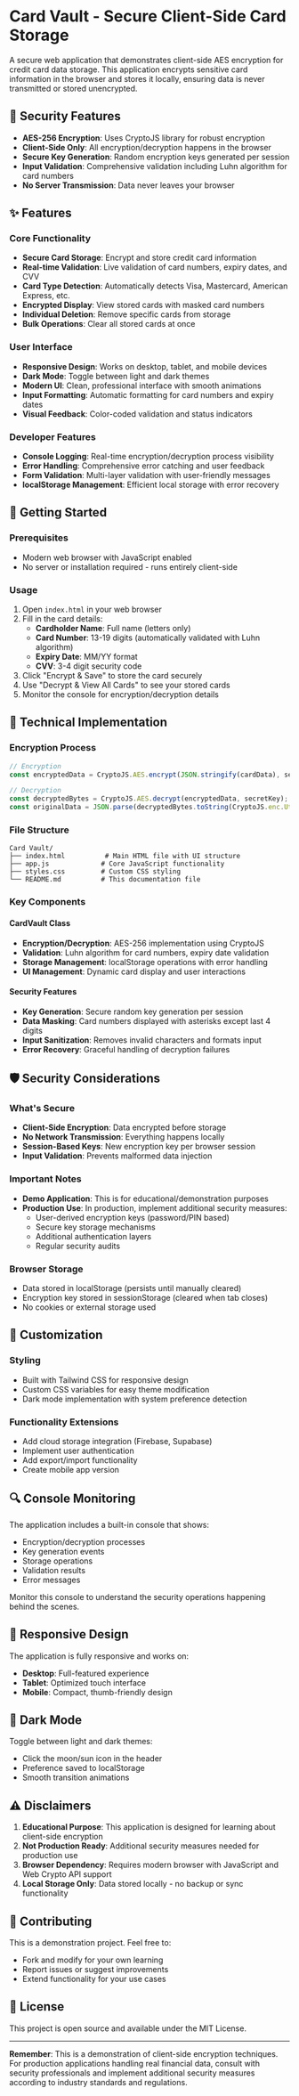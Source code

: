 # Card Vault - Secure Client-Side Card Storage

A secure web application that demonstrates client-side AES encryption for credit card data storage. This application encrypts sensitive card information in the browser and stores it locally, ensuring data is never transmitted or stored unencrypted.

## 🔐 Security Features

- **AES-256 Encryption**: Uses CryptoJS library for robust encryption
- **Client-Side Only**: All encryption/decryption happens in the browser
- **Secure Key Generation**: Random encryption keys generated per session
- **Input Validation**: Comprehensive validation including Luhn algorithm for card numbers
- **No Server Transmission**: Data never leaves your browser

## ✨ Features

### Core Functionality
- **Secure Card Storage**: Encrypt and store credit card information
- **Real-time Validation**: Live validation of card numbers, expiry dates, and CVV
- **Card Type Detection**: Automatically detects Visa, Mastercard, American Express, etc.
- **Encrypted Display**: View stored cards with masked card numbers
- **Individual Deletion**: Remove specific cards from storage
- **Bulk Operations**: Clear all stored cards at once

### User Interface
- **Responsive Design**: Works on desktop, tablet, and mobile devices
- **Dark Mode**: Toggle between light and dark themes
- **Modern UI**: Clean, professional interface with smooth animations
- **Input Formatting**: Automatic formatting for card numbers and expiry dates
- **Visual Feedback**: Color-coded validation and status indicators

### Developer Features
- **Console Logging**: Real-time encryption/decryption process visibility
- **Error Handling**: Comprehensive error catching and user feedback
- **Form Validation**: Multi-layer validation with user-friendly messages
- **localStorage Management**: Efficient local storage with error recovery

## 🚀 Getting Started

### Prerequisites
- Modern web browser with JavaScript enabled
- No server or installation required - runs entirely client-side

### Usage
1. Open `index.html` in your web browser
2. Fill in the card details:
   - **Cardholder Name**: Full name (letters only)
   - **Card Number**: 13-19 digits (automatically validated with Luhn algorithm)
   - **Expiry Date**: MM/YY format
   - **CVV**: 3-4 digit security code
3. Click "Encrypt & Save" to store the card securely
4. Use "Decrypt & View All Cards" to see your stored cards
5. Monitor the console for encryption/decryption details

## 🔧 Technical Implementation

### Encryption Process
```javascript
// Encryption
const encryptedData = CryptoJS.AES.encrypt(JSON.stringify(cardData), secretKey).toString();

// Decryption
const decryptedBytes = CryptoJS.AES.decrypt(encryptedData, secretKey);
const originalData = JSON.parse(decryptedBytes.toString(CryptoJS.enc.Utf8));
```

### File Structure
```
Card Vault/
├── index.html          # Main HTML file with UI structure
├── app.js             # Core JavaScript functionality
├── styles.css         # Custom CSS styling
└── README.md          # This documentation file
```

### Key Components

#### CardVault Class
- **Encryption/Decryption**: AES-256 implementation using CryptoJS
- **Validation**: Luhn algorithm for card numbers, expiry date validation
- **Storage Management**: localStorage operations with error handling
- **UI Management**: Dynamic card display and user interactions

#### Security Features
- **Key Generation**: Secure random key generation per session
- **Data Masking**: Card numbers displayed with asterisks except last 4 digits
- **Input Sanitization**: Removes invalid characters and formats input
- **Error Recovery**: Graceful handling of decryption failures

## 🛡️ Security Considerations

### What's Secure
- **Client-Side Encryption**: Data encrypted before storage
- **No Network Transmission**: Everything happens locally
- **Session-Based Keys**: New encryption key per browser session
- **Input Validation**: Prevents malformed data injection

### Important Notes
- **Demo Application**: This is for educational/demonstration purposes
- **Production Use**: In production, implement additional security measures:
  - User-derived encryption keys (password/PIN based)
  - Secure key storage mechanisms
  - Additional authentication layers
  - Regular security audits

### Browser Storage
- Data stored in localStorage (persists until manually cleared)
- Encryption key stored in sessionStorage (cleared when tab closes)
- No cookies or external storage used

## 🎨 Customization

### Styling
- Built with Tailwind CSS for responsive design
- Custom CSS variables for easy theme modification
- Dark mode implementation with system preference detection

### Functionality Extensions
- Add cloud storage integration (Firebase, Supabase)
- Implement user authentication
- Add export/import functionality
- Create mobile app version

## 🔍 Console Monitoring

The application includes a built-in console that shows:
- Encryption/decryption processes
- Key generation events
- Storage operations
- Validation results
- Error messages

Monitor this console to understand the security operations happening behind the scenes.

## 📱 Responsive Design

The application is fully responsive and works on:
- **Desktop**: Full-featured experience
- **Tablet**: Optimized touch interface
- **Mobile**: Compact, thumb-friendly design

## 🌙 Dark Mode

Toggle between light and dark themes:
- Click the moon/sun icon in the header
- Preference saved to localStorage
- Smooth transition animations

## ⚠️ Disclaimers

1. **Educational Purpose**: This application is designed for learning about client-side encryption
2. **Not Production Ready**: Additional security measures needed for production use
3. **Browser Dependency**: Requires modern browser with JavaScript and Web Crypto API support
4. **Local Storage Only**: Data stored locally - no backup or sync functionality

## 🤝 Contributing

This is a demonstration project. Feel free to:
- Fork and modify for your own learning
- Report issues or suggest improvements
- Extend functionality for your use cases

## 📄 License

This project is open source and available under the MIT License.

---

**Remember**: This is a demonstration of client-side encryption techniques. For production applications handling real financial data, consult with security professionals and implement additional security measures according to industry standards and regulations.
